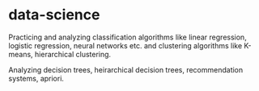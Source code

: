 # data-science
Practicing and analyzing classification algorithms like linear regression, logistic regression, neural networks etc. and clustering algorithms like K-means, hierarchical clustering.

Analyzing decision trees, heirarchical decision trees, recommendation systems, apriori.
